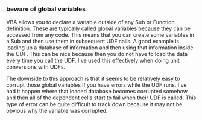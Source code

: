 ### beware of global variables

VBA allows you to declare a variable outside of any Sub or Function definition. These are typically called global variables because they can be accessed from any code. This means that you can create some variables in a Sub and then use them in subsequent UDF calls. A good example is loading up a database of information and then using that information inside the UDF. This can be nice because then you do not have to load the data every time you call the UDF. I've used this effectively when doing unit conversions with UDFs.

The downside to this approach is that it seems to be relatively easy to corrupt those global variables if you have errors while the UDF runs. I've had it happen where that loaded database becomes corrupted somehow and then all of the dependent cells start to fail when their UDF is called. This type of error can be quite difficult to track down because it may not be obvious why the variable was corrupted.
